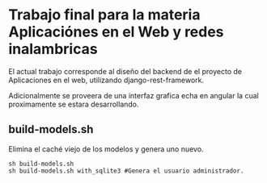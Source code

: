 # Trabajo final para la materia Aplicaciónes en el Web y redes inalambricas


El actual trabajo corresponde al diseño del backend de el proyecto de Aplicaciones en el web, utilizando django-rest-framework.

Adicionalmente se proveera de una interfaz grafica echa en angular la cual proximamente
se estara desarrollando.

## build-models.sh

Elimina el caché viejo de los modelos y genera uno nuevo.
```Shell
sh build-models.sh
sh build-models.sh with_sqlite3 #Genera el usuario administrador.
```
